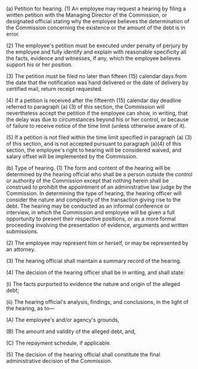 (a) Petition for hearing. (1) An employee may request a hearing by filing a written petition with the Managing Director of the Commission, or designated official stating why the employee believes the determination of the Commission concerning the existence or the amount of the debt is in error.

(2) The employee's petition must be executed under penalty of perjury by the employee and fully identify and explain with reasonable specificity all the facts, evidence and witnesses, if any, which the employee believes support his or her position.

(3) The petition must be filed no later than fifteen (15) calendar days from the date that the notification was hand delivered or the date of delivery by certified mail, return receipt requested.
                

(4) If a petition is received after the fifteenth (15) calendar day deadline referred to paragraph (a) (3) of this section, the Commission will nevertheless accept the petition if the employee can show, in writing, that the delay was due to circumstances beyond his or her control, or because of failure to receive notice of the time limit (unless otherwise aware of it).

(5) If a petition is not filed within the time limit specified in paragraph (a) (3) of this section, and is not accepted pursuant to paragraph (a)(4) of this section, the employee's right to hearing will be considered waived, and salary offset will be implemented by the Commission.

(b) Type of hearing. (1) The form and content of the hearing will be determined by the hearing official who shall be a person outside the control or authority of the Commission except that nothing herein shall be construed to prohibit the appointment of an administrative law judge by the Commission. In determining the type of hearing, the hearing officer will consider the nature and complexity of the transaction giving rise to the debt. The hearing may be conducted as an informal conference or interview, in which the Commission and employee will be given a full opportunity to present their respective positions, or as a more formal proceeding involving the presentation of evidence, arguments and written submissions.

(2) The employee may represent him or herself, or may be represented by an attorney.

(3) The hearing official shall maintain a summary record of the hearing.

(4) The decision of the hearing officer shall be in writing, and shall state:

(i) The facts purported to evidence the nature and origin of the alleged debt;

(ii) The hearing official's analysis, findings, and conclusions, in the light of the hearing, as to—

(A) The employee's and/or agency's grounds,

(B) The amount and validity of the alleged debt, and,

(C) The repayment schedule, if applicable.

(5) The decision of the hearing official shall constitute the final administrative decision of the Commission.

